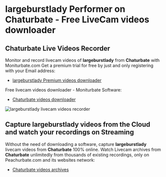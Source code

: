 # largeburstlady Performer on Chaturbate - Free LiveCam videos downloader

## Chaturbate Live Videos Recorder

Monitor and record livecam videos of **largeburstlady** from **Chaturbate** with Moniturbate.com
Get a premium trial for free by just and only registering with your Email address:
* [largeburstlady Premium videos downloader](https://moniturbate.com/request-demo-licence-key.html)

Free livecam videos downloader - Moniturbate Software:
* [Chaturbate videos downloader](https://moniturbate.com/moniturbate-download-software.html)

![largeburstlady livecam videos recorder](https://peachurnet.com/templates/moniturbate-software.png)


## Capture largeburstlady videos from the Cloud and watch your recordings on Streaming

Without the need of downloading a software, capture **largeburstlady** livecam videos from **Chaturbate** 100% online.
Watch Livecam archives from **Chaturbate** unlimitedly from thousands of existing recordings, only on Peachurbate.com and its websites network:
* [Chaturbate videos archives](https://peachurnet.com/)